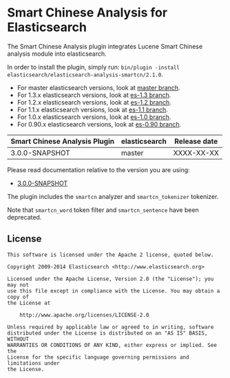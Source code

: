 Smart Chinese Analysis for Elasticsearch
==================================

The Smart Chinese Analysis plugin integrates Lucene Smart Chinese analysis module into elasticsearch.

In order to install the plugin, simply run: `bin/plugin -install elasticsearch/elasticsearch-analysis-smartcn/2.1.0`.

* For master elasticsearch versions, look at [master branch](https://github.com/elasticsearch/elasticsearch-analysis-smartcn/tree/master).
* For 1.3.x elasticsearch versions, look at [es-1.3 branch](https://github.com/elasticsearch/elasticsearch-analysis-smartcn/tree/es-1.3).
* For 1.2.x elasticsearch versions, look at [es-1.2 branch](https://github.com/elasticsearch/elasticsearch-analysis-smartcn/tree/es-1.2).
* For 1.1.x elasticsearch versions, look at [es-1.1 branch](https://github.com/elasticsearch/elasticsearch-analysis-smartcn/tree/es-1.1).
* For 1.0.x elasticsearch versions, look at [es-1.0 branch](https://github.com/elasticsearch/elasticsearch-analysis-smartcn/tree/es-1.0).
* For 0.90.x elasticsearch versions, look at [es-0.90 branch](https://github.com/elasticsearch/elasticsearch-analysis-smartcn/tree/es-0.90).

| Smart Chinese Analysis Plugin |    elasticsearch    | Release date |
|-------------------------------|---------------------|:------------:|
| 3.0.0-SNAPSHOT                | master              |  XXXX-XX-XX  |

Please read documentation relative to the version you are using:

* [3.0.0-SNAPSHOT](https://github.com/elasticsearch/elasticsearch-analysis-smartcn/blob/master/README.md)

The plugin includes the `smartcn` analyzer and `smartcn_tokenizer` tokenizer.

 Note that `smartcn_word` token filter and `smartcn_sentence` have been deprecated.

License
-------

    This software is licensed under the Apache 2 license, quoted below.

    Copyright 2009-2014 Elasticsearch <http://www.elasticsearch.org>

    Licensed under the Apache License, Version 2.0 (the "License"); you may not
    use this file except in compliance with the License. You may obtain a copy of
    the License at

        http://www.apache.org/licenses/LICENSE-2.0

    Unless required by applicable law or agreed to in writing, software
    distributed under the License is distributed on an "AS IS" BASIS, WITHOUT
    WARRANTIES OR CONDITIONS OF ANY KIND, either express or implied. See the
    License for the specific language governing permissions and limitations under
    the License.
